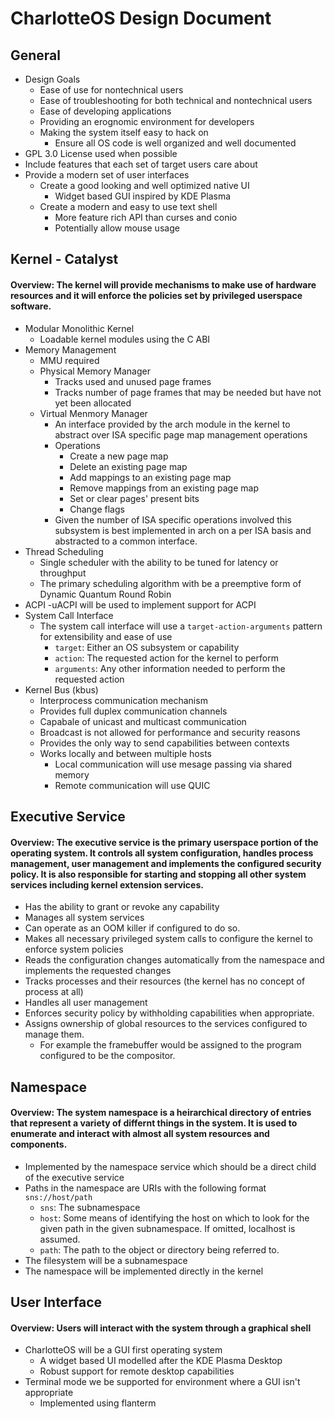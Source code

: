 # CharlotteOS Design Document

## General

- Design Goals
	- Ease of use for nontechnical users
	- Ease of troubleshooting for both technical and nontechnical users
	- Ease of developing applications
	- Providing an erognomic environment for developers
	- Making the system itself easy to hack on
		- Ensure all OS code is well organized and well documented
- GPL 3.0 License used when possible
- Include features that each set of target users care about
- Provide a modern set of user interfaces
	- Create a good looking and well optimized native UI
		- Widget based GUI inspired by KDE Plasma
	- Create a modern and easy to use text shell
		- More feature rich API than curses and conio
		- Potentially allow mouse usage

## Kernel - Catalyst

#### Overview: The kernel will provide mechanisms to make use of hardware resources and it will enforce the policies set by privileged userspace software.

- Modular Monolithic Kernel
	- Loadable kernel modules using the C ABI
- Memory Management
	- MMU required
	- Physical Memory Manager
		- Tracks used and unused page frames
		- Tracks number of page frames that may be needed but have not yet been allocated
	- Virtual Menmory Manager
		- An interface provided by the arch module in the kernel to abstract over ISA specific page map management operations
		- Operations
			- Create a new page map
			- Delete an existing page map
			- Add mappings to an existing page map
			- Remove mappings from an existing page map
			- Set or clear pages' present bits
			- Change flags
		- Given the number of ISA specific operations involved this subsystem is best implemented in arch on a per ISA basis
		and abstracted to a common interface.
- Thread Scheduling
	- Single scheduler with the ability to be tuned for latency or throughput
	- The primary scheduling algorithm with be a preemptive form of Dynamic Quantum Round Robin
- ACPI
	-uACPI will be used to implement support for ACPI
- System Call Interface
	- The system call interface will use a `target-action-arguments` pattern for extensibility and ease of use
		- `target`: Either an OS subsystem or capability
		- `action`: The requested action for the kernel to perform
		- `arguments`: Any other information needed to perform the requested action
- Kernel Bus (kbus)
	- Interprocess communication mechanism
	- Provides full duplex communication channels
	- Capabale of unicast and multicast communication
	- Broadcast is not allowed for performance and security reasons
	- Provides the only way to send capabilities between contexts
	- Works locally and between multiple hosts
		- Local communication will use mesage passing via shared memory
		- Remote communication will use QUIC

## Executive Service

#### Overview: The executive service is the primary userspace portion of the operating system. It controls all system configuration, handles process management, user management and implements the configured security policy. It is also responsible for starting and stopping all other system services including kernel extension services.
- Has the ability to grant or revoke any capability
- Manages all system services
- Can operate as an OOM killer if configured to do so.
- Makes all necessary privileged system calls to configure the kernel to enforce system policies
- Reads the configuration changes automatically from the namespace and implements the requested changes
- Tracks processes and their resources (the kernel has no concept of process at all)
- Handles all user management
- Enforces security policy by withholding capabilities when appropriate.
- Assigns ownership of global resources to the services configured to manage them.
    - For example the framebuffer would be assigned to the program configured to be the compositor.

## Namespace

#### Overview: The system namespace is a heirarchical directory of entries that represent a variety of differnt things in the system. It is used to enumerate and interact with almost all system resources and components.

- Implemented by the namespace service which should be a direct child of the executive service
- Paths in the namespace are URIs with the following format `sns://host/path`
	- `sns`: The subnamespace
	- `host`: Some means of identifying the host on which to look for the given path in the given subnamespace. If omitted, localhost is assumed.
	- `path`: The path to the object or directory being referred to.
- The filesystem will be a subnamespace
- The namespace will be implemented directly in the kernel

## User Interface

#### Overview: Users will interact with the system through a graphical shell

- CharlotteOS will be a GUI first operating system
	- A widget based UI modelled after the KDE Plasma Desktop
	- Robust support for remote desktop capabilities
- Terminal mode we be supported for environment where a GUI isn't appropriate
	- Implemented using flanterm